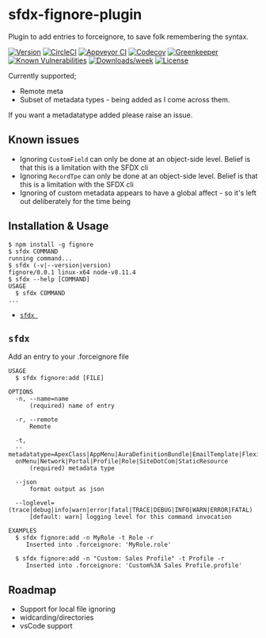sfdx-fignore-plugin
===================

Plugin to add entries to forceignore, to save folk remembering the syntax.

[![Version](https://img.shields.io/npm/v/sfdx-fignore-plugin.svg)](https://npmjs.org/package/sfdx-fignore-plugin)
[![CircleCI](https://circleci.com/gh/toddhalfpenny/sfdx-fignore-plugin/tree/master.svg?style=shield)](https://circleci.com/gh/toddhalfpenny/sfdx-fignore-plugin/tree/master)
[![Appveyor CI](https://ci.appveyor.com/api/projects/status/github/toddhalfpenny/sfdx-fignore-plugin?branch=master&svg=true)](https://ci.appveyor.com/project/heroku/sfdx-fignore-plugin/branch/master)
[![Codecov](https://codecov.io/gh/toddhalfpenny/sfdx-fignore-plugin/branch/master/graph/badge.svg)](https://codecov.io/gh/toddhalfpenny/sfdx-fignore-plugin)
[![Greenkeeper](https://badges.greenkeeper.io/toddhalfpenny/sfdx-fignore-plugin.svg)](https://greenkeeper.io/)
[![Known Vulnerabilities](https://snyk.io/test/github/toddhalfpenny/sfdx-fignore-plugin/badge.svg)](https://snyk.io/test/github/toddhalfpenny/sfdx-fignore-plugin)
[![Downloads/week](https://img.shields.io/npm/dw/sfdx-fignore-plugin.svg)](https://npmjs.org/package/sfdx-fignore-plugin)
[![License](https://img.shields.io/npm/l/sfdx-fignore-plugin.svg)](https://github.com/toddhalfpenny/sfdx-fignore-plugin/blob/master/package.json)

Currently supported;
- Remote meta
- Subset of metadata types - being added as I come across them.

If you want a metadatatype added please raise an issue.

## Known issues
- Ignoring `CustomField` can only be done at an object-side level. Belief is that this is a limitation with the SFDX cli
- Ignoring `RecordTpe` can only be done at an object-side level. Belief is that this is a limitation with the SFDX cli
- Ignoring of custom metadata appears to have a global affect - so it's left out deliberately for the time being

## Installation & Usage

<!-- toc -->

<!-- tocstop -->
<!-- install -->
<!-- usage -->
```sh-session
$ npm install -g fignore
$ sfdx COMMAND
running command...
$ sfdx (-v|--version|version)
fignore/0.0.1 linux-x64 node-v8.11.4
$ sfdx --help [COMMAND]
USAGE
  $ sfdx COMMAND
...
```
<!-- usagestop -->
<!-- commands -->
* [`sfdx `](#sfdx-)

## `sfdx `

Add an entry to your .forceignore file

```
USAGE
  $ sfdx fignore:add [FILE]

OPTIONS
  -n, --name=name
      (required) name of entry

  -r, --remote
      Remote

  -t,
  --metadatatype=ApexClass|AppMenu|AuraDefinitionBundle|EmailTemplate|FlexiPage|Layout|LightningComponentBundle|Navigati
  onMenu|Network|Portal|Profile|Role|SiteDotCom|StaticResource
      (required) metadata type

  --json
      format output as json

  --loglevel=(trace|debug|info|warn|error|fatal|TRACE|DEBUG|INFO|WARN|ERROR|FATAL)
      [default: warn] logging level for this command invocation

EXAMPLES
  $ sfdx fignore:add -n MyRole -t Role -r
     Inserted into .forceignore: 'MyRole.role'

  $ sfdx fignore:add -n "Custom: Sales Profile" -t Profile -r
     Inserted into .forceignore: 'Custom%3A Sales Profile.profile'
```
<!-- commandsstop -->

## Roadmap
- Support for local file ignoring
- widcarding/directories
- vsCode support